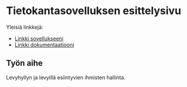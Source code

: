 # Tietokantasovelluksen esittelysivu

Yleisiä linkkejä:

* [Linkki sovellukseeni](https://hcjaakko.users.cs.helsinki.fi/levyhylly/)
* [Linkki dokumentaatiooni](https://github.com/jheiska/Levyhylly/blob/master/doc/dokumentaatio.pdf)

## Työn aihe

Levyhyllyn ja levyillä esiintyvien ihmisten hallinta.
